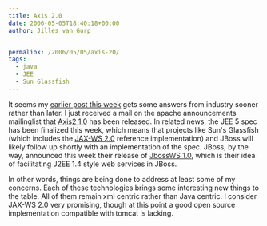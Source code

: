 ```yaml
---
title: Axis 2.0
date: 2006-05-05T18:40:18+00:00
author: Jilles van Gurp


permalink: /2006/05/05/axis-20/
tags:
  - java
  - JEE
  - Sun Glassfish
---
```

It seems my [earlier post this week](https://www.jillesvangurp.com/2006/05/03/wsdl-hell-and-other-ws-stuff/) gets some answers from industry sooner rather than later. I just received a mail on the apache announcements mailinglist that [Axis2 1.0](http://ws.apache.org/axis2/) has been released. In related news, the JEE 5 spec has been finalized this week, which means that projects like Sun's Glassfish (which includes the [JAX-WS 2.0](https://jax-ws.dev.java.net/) reference implementation) and JBoss will likely follow up shortly with an implementation of the spec. JBoss, by the way, announced this week their release of [JbossWS 1.0](http://www.jboss.org/wiki/Wiki.jsp?page=JBossWS), which is their idea of facilitating J2EE 1.4 style web services in JBoss.

In other words, things are being done to address at least some of my concerns. Each of these technologies brings some interesting new things to the table. All of them remain xml centric rather than Java centric. I consider JAX-WS 2.0 very promising, though at this point a good open source implementation compatible with tomcat is lacking.